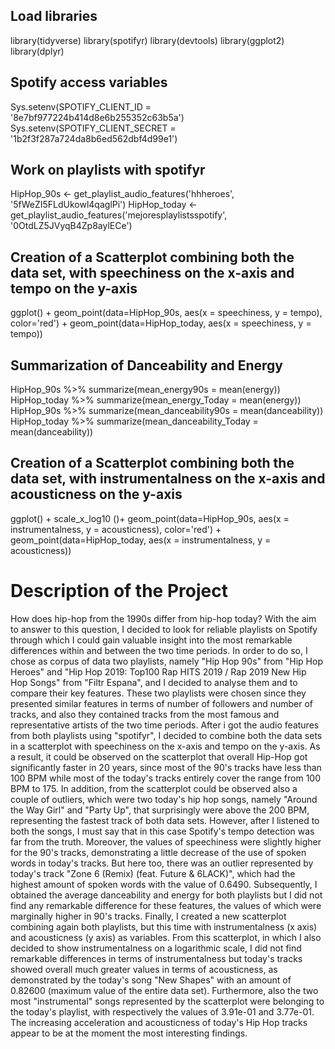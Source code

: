 ## Load libraries

library(tidyverse)
library(spotifyr)
library(devtools)
library(ggplot2)
library(dplyr)

## Spotify access variables 

Sys.setenv(SPOTIFY_CLIENT_ID = '8e7bf977224b414d8e6b255352c63b5a')
Sys.setenv(SPOTIFY_CLIENT_SECRET = '1b2f3f287a724da8b6ed562dbf4d99e1')

## Work on playlists with spotifyr

HipHop_90s <- get_playlist_audio_features('hhheroes', '5fWeZI5FLdUkowl4qaglPi')
HipHop_today <- get_playlist_audio_features('mejoresplaylistsspotify', '0OtdLZ5JVyqB4Zp8aylECe')

## Creation of a Scatterplot combining both the data set, with speechiness on the x-axis and tempo on the y-axis

ggplot() +
  geom_point(data=HipHop_90s, aes(x = speechiness, y = tempo), color='red') +
  geom_point(data=HipHop_today, aes(x = speechiness, y = tempo)) 

## Summarization of Danceability and Energy 

HipHop_90s %>%
  summarize(mean_energy90s = mean(energy))
HipHop_today %>%
  summarize(mean_energy_Today = mean(energy))
HipHop_90s %>%
  summarize(mean_danceability90s = mean(danceability))
HipHop_today %>%
  summarize(mean_danceability_Today = mean(danceability))

## Creation of a Scatterplot combining both the data set, with instrumentalness on the x-axis and acousticness on the y-axis

ggplot() + scale_x_log10 ()+
  geom_point(data=HipHop_90s, aes(x = instrumentalness, y = acousticness), color='red') +
  geom_point(data=HipHop_today, aes(x = instrumentalness, y = acousticness)) 

# Description of the Project 

How does hip-hop from the 1990s differ from hip-hop today? With the aim to answer to this question, I decided to look for reliable playlists on Spotify through which I could gain valuable insight into the most remarkable differences within and between the two time periods. In order to do so, I chose as corpus of data two playlists, namely "Hip Hop 90s" from "Hip Hop Heroes" and "Hip Hop 2019: Top100 Rap HITS 2019 / Rap 2019 New Hip Hop Songs" from "Filtr Espana", and I decided to analyse them and to compare their key features. These two playlists were chosen since they presented similar features in terms of number of followers and number of tracks, and also they contained tracks from the most famous and representative artists of the two time periods.
After i got the audio features from both playlists using "spotifyr", I decided to combine both the data sets in a scatterplot with speechiness on the x-axis and tempo on the y-axis. As a result, it could be observed on the scatterplot that overall Hip-Hop got significantly faster in 20 years, since most of the 90's tracks have less than 100 BPM while most of the today's tracks entirely cover the range from 100 BPM to 175. In addition, from the scatterplot could be observed also a couple of outliers, which were two today's hip hop songs, namely "Around the Way Girl" and "Party Up", that surprisingly were above the 200 BPM, representing the fastest track of both data sets. However, after I listened to both the songs, I must say that in this case Spotify's tempo detection was far from the truth. Moreover, the values of speechiness were slightly higher for the 90's tracks, demonstrating a little decrease of the use of spoken words in today's tracks. But here too, there was an outlier represented by today's track "Zone 6 (Remix) (feat. Future & 6LACK)", which had the highest amount of spoken words with the value of 0.6490. 
Subsequently, I obtained the average danceability and energy for both playlists but I did not find any remarkable difference for these features, the values of which were marginally higher in 90's tracks. 
Finally, I created a new scatterplot combining again both playlists, but this time with instrumentalness (x axis) and acousticness (y axis) as variables. From this scatterplot, in which I also decided to show instrumentalness on a logarithmic scale, I did not find remarkable differences in terms of instrumentalness but today's tracks showed overall much greater values in terms of acousticness, as demonstrated by the today's song "New Shapes" with an amount of 0.82600 (maximum value of the entire data set). Furthermore, also the two most "instrumental" songs represented by the scatterplot were belonging to the today's playlist, with respectively the values of 3.91e-01 and 3.77e-01.
The increasing acceleration and acousticness of today's Hip Hop tracks appear to be at the moment the most interesting findings. 


  




